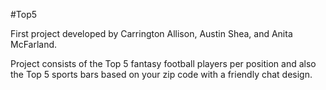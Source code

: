 #Top5

First project developed by Carrington Allison, Austin Shea, and Anita McFarland. 

Project consists of the Top 5 fantasy football players per position and also the Top 5 sports bars based on your zip code with a friendly chat design. 
